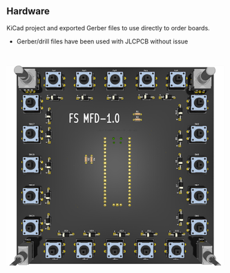 ## Hardware

KiCad project and exported Gerber files to use directly to order boards.

* Gerber/drill files have been used with JLCPCB without issue

<br><br>
![image](https://github.com/exyn/FS-MFD/blob/main/Misc/FS-MFD%201.0alpha%20CAD.png)
